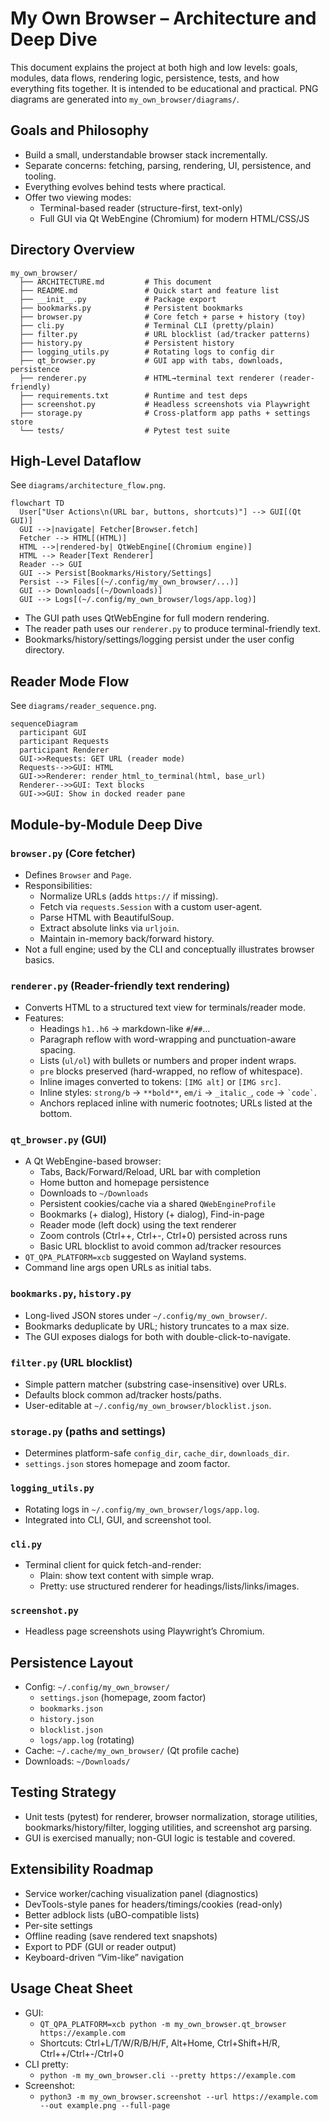 # My Own Browser – Architecture and Deep Dive

This document explains the project at both high and low levels: goals, modules, data flows, rendering logic, persistence, tests, and how everything fits together. It is intended to be educational and practical. PNG diagrams are generated into `my_own_browser/diagrams/`.

## Goals and Philosophy

- Build a small, understandable browser stack incrementally.
- Separate concerns: fetching, parsing, rendering, UI, persistence, and tooling.
- Everything evolves behind tests where practical.
- Offer two viewing modes:
  - Terminal-based reader (structure-first, text-only)
  - Full GUI via Qt WebEngine (Chromium) for modern HTML/CSS/JS

## Directory Overview

```
my_own_browser/
  ├── ARCHITECTURE.md         # This document
  ├── README.md               # Quick start and feature list
  ├── __init__.py             # Package export
  ├── bookmarks.py            # Persistent bookmarks
  ├── browser.py              # Core fetch + parse + history (toy)
  ├── cli.py                  # Terminal CLI (pretty/plain)
  ├── filter.py               # URL blocklist (ad/tracker patterns)
  ├── history.py              # Persistent history
  ├── logging_utils.py        # Rotating logs to config dir
  ├── qt_browser.py           # GUI app with tabs, downloads, persistence
  ├── renderer.py             # HTML→terminal text renderer (reader-friendly)
  ├── requirements.txt        # Runtime and test deps
  ├── screenshot.py           # Headless screenshots via Playwright
  ├── storage.py              # Cross-platform app paths + settings store
  └── tests/                  # Pytest test suite
```

## High-Level Dataflow

See `diagrams/architecture_flow.png`.

```mermaid
flowchart TD
  User["User Actions\n(URL bar, buttons, shortcuts)"] --> GUI[(Qt GUI)]
  GUI -->|navigate| Fetcher[Browser.fetch]
  Fetcher --> HTML[(HTML)]
  HTML -->|rendered-by| QtWebEngine[(Chromium engine)]
  HTML --> Reader[Text Renderer]
  Reader --> GUI
  GUI --> Persist[Bookmarks/History/Settings]
  Persist --> Files[(~/.config/my_own_browser/...)]
  GUI --> Downloads[(~/Downloads)]
  GUI --> Logs[(~/.config/my_own_browser/logs/app.log)]
```

- The GUI path uses QtWebEngine for full modern rendering.
- The reader path uses our `renderer.py` to produce terminal-friendly text.
- Bookmarks/history/settings/logging persist under the user config directory.

## Reader Mode Flow

See `diagrams/reader_sequence.png`.

```mermaid
sequenceDiagram
  participant GUI
  participant Requests
  participant Renderer
  GUI->>Requests: GET URL (reader mode)
  Requests-->>GUI: HTML
  GUI->>Renderer: render_html_to_terminal(html, base_url)
  Renderer-->>GUI: Text blocks
  GUI->>GUI: Show in docked reader pane
```

## Module-by-Module Deep Dive

### `browser.py` (Core fetcher)
- Defines `Browser` and `Page`.
- Responsibilities:
  - Normalize URLs (adds `https://` if missing).
  - Fetch via `requests.Session` with a custom user-agent.
  - Parse HTML with BeautifulSoup.
  - Extract absolute links via `urljoin`.
  - Maintain in-memory back/forward history.
- Not a full engine; used by the CLI and conceptually illustrates browser basics.

### `renderer.py` (Reader-friendly text rendering)
- Converts HTML to a structured text view for terminals/reader mode.
- Features:
  - Headings `h1..h6` → markdown-like `#`/`##`...
  - Paragraph reflow with word-wrapping and punctuation-aware spacing.
  - Lists (`ul/ol`) with bullets or numbers and proper indent wraps.
  - `pre` blocks preserved (hard-wrapped, no reflow of whitespace).
  - Inline images converted to tokens: `[IMG alt]` or `[IMG src]`.
  - Inline styles: `strong/b` → `**bold**`, `em/i` → `_italic_`, `code` → `` `code` ``.
  - Anchors replaced inline with numeric footnotes; URLs listed at the bottom.

### `qt_browser.py` (GUI)
- A Qt WebEngine-based browser:
  - Tabs, Back/Forward/Reload, URL bar with completion
  - Home button and homepage persistence
  - Downloads to `~/Downloads`
  - Persistent cookies/cache via a shared `QWebEngineProfile`
  - Bookmarks (+ dialog), History (+ dialog), Find-in-page
  - Reader mode (left dock) using the text renderer
  - Zoom controls (Ctrl++, Ctrl+-, Ctrl+0) persisted across runs
  - Basic URL blocklist to avoid common ad/tracker resources
- `QT_QPA_PLATFORM=xcb` suggested on Wayland systems.
- Command line args open URLs as initial tabs.

### `bookmarks.py`, `history.py`
- Long-lived JSON stores under `~/.config/my_own_browser/`.
- Bookmarks deduplicate by URL; history truncates to a max size.
- The GUI exposes dialogs for both with double-click-to-navigate.

### `filter.py` (URL blocklist)
- Simple pattern matcher (substring case-insensitive) over URLs.
- Defaults block common ad/tracker hosts/paths.
- User-editable at `~/.config/my_own_browser/blocklist.json`.

### `storage.py` (paths and settings)
- Determines platform-safe `config_dir`, `cache_dir`, `downloads_dir`.
- `settings.json` stores homepage and zoom factor.

### `logging_utils.py`
- Rotating logs in `~/.config/my_own_browser/logs/app.log`.
- Integrated into CLI, GUI, and screenshot tool.

### `cli.py`
- Terminal client for quick fetch-and-render:
  - Plain: show text content with simple wrap.
  - Pretty: use structured renderer for headings/lists/links/images.

### `screenshot.py`
- Headless page screenshots using Playwright’s Chromium.

## Persistence Layout

- Config: `~/.config/my_own_browser/`
  - `settings.json` (homepage, zoom factor)
  - `bookmarks.json`
  - `history.json`
  - `blocklist.json`
  - `logs/app.log` (rotating)
- Cache: `~/.cache/my_own_browser/` (Qt profile cache)
- Downloads: `~/Downloads/`

## Testing Strategy

- Unit tests (pytest) for renderer, browser normalization, storage utilities, bookmarks/history/filter, logging utilities, and screenshot arg parsing.
- GUI is exercised manually; non-GUI logic is testable and covered.

## Extensibility Roadmap

- Service worker/caching visualization panel (diagnostics)
- DevTools-style panes for headers/timings/cookies (read-only)
- Better adblock lists (uBO-compatible lists)
- Per-site settings
- Offline reading (save rendered text snapshots)
- Export to PDF (GUI or reader output)
- Keyboard-driven “Vim-like” navigation

## Usage Cheat Sheet

- GUI:
  - `QT_QPA_PLATFORM=xcb python -m my_own_browser.qt_browser https://example.com`
  - Shortcuts: Ctrl+L/T/W/R/B/H/F, Alt+Home, Ctrl+Shift+H/R, Ctrl++/Ctrl+-/Ctrl+0
- CLI pretty:
  - `python -m my_own_browser.cli --pretty https://example.com`
- Screenshot:
  - `python3 -m my_own_browser.screenshot --url https://example.com --out example.png --full-page`
